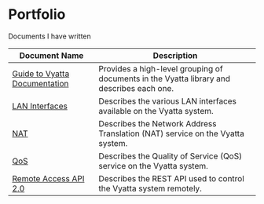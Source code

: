 # Portfolio
Documents I have written

Document Name | Description
---------------------------------- | -------------------------------------------------
[Guide to Vyatta Documentation](https://github.com/geoff-malange/Portfolio/blob/master/Vyatta-GuideToDocumentation_6.6R0S1_d01.pdf) | Provides a high-level grouping of documents in the Vyatta library and describes each one. 
[LAN Interfaces](https://github.com/geoff-malange/Portfolio/blob/master/Vyatta-LANInterfaces_6.6R0S1_d01.pdf) | Describes the various LAN interfaces available on the Vyatta system.
[NAT](https://github.com/geoff-malange/Portfolio/blob/master/Vyatta-NAT_6.6R0S1_d01.pdf) | Describes the Network Address Translation (NAT) service on the Vyatta system.
[QoS](https://github.com/geoff-malange/Portfolio/blob/master/Vyatta-QoS_6.6R0S6_d02.pdf) | Describes the Quality of Service (QoS) service on the Vyatta system.
[Remote Access API 2.0](https://github.com/geoff-malange/Portfolio/blob/master/Vyatta-RemoteAccessAPI2.0_6.6R0S6_d02.pdf) | Describes the REST API used to control the Vyatta system remotely.
